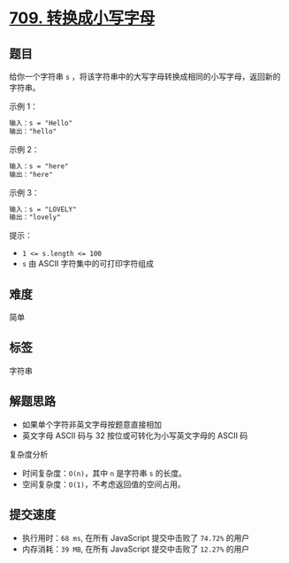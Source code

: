 # [709. 转换成小写字母](https://leetcode-cn.com/problems/to-lower-case/)

## 题目

给你一个字符串 `s` ，将该字符串中的大写字母转换成相同的小写字母，返回新的字符串。

示例 1：

```txt
输入：s = "Hello"
输出："hello"
```

示例 2：

```txt
输入：s = "here"
输出："here"
```

示例 3：

```txt
输入：s = "LOVELY"
输出："lovely"
```

提示：

- `1 <= s.length <= 100`
- `s` 由 ASCII 字符集中的可打印字符组成

## 难度

简单

## 标签

字符串

## 解题思路

- 如果单个字符非英文字母按题意直接相加
- 英文字母 ASCII 码与 32 按位或可转化为小写英文字母的 ASCII 码

复杂度分析

- 时间复杂度：`O(n)`，其中 `n` 是字符串 `s` 的长度。
- 空间复杂度：`O(1)`，不考虑返回值的空间占用。

## 提交速度

- 执行用时：`68 ms`, 在所有 JavaScript 提交中击败了 `74.72%` 的用户
- 内存消耗：`39 MB`, 在所有 JavaScript 提交中击败了 `12.27%` 的用户
